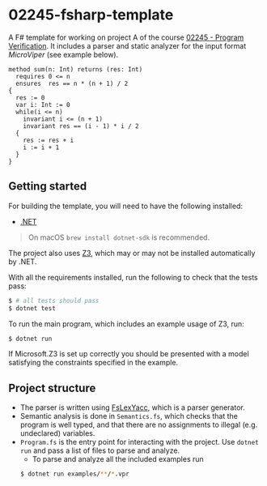 # 02245-fsharp-template

A F# template for working on project A of the course [02245 - Program Verification](http://courses.compute.dtu.dk/02245/). It includes a parser and static analyzer for the input format *MicroViper* (see example below).

```vpr
method sum(n: Int) returns (res: Int)
  requires 0 <= n
  ensures  res == n * (n + 1) / 2
{
  res := 0
  var i: Int := 0
  while(i <= n)
    invariant i <= (n + 1)
    invariant res == (i - 1) * i / 2
  {
    res := res + i
    i := i + 1
  }
}
```

## Getting started

For building the template, you will need to have the following installed:

- [.NET](https://dotnet.microsoft.com/en-us/download)

> On macOS `brew install dotnet-sdk` is recommended.

The project also uses [Z3](https://github.com/Z3Prover/z3), which may or may not be installed automatically by .NET.

With all the requirements installed, run the following to check that the tests pass:

```bash
$ # all tests should pass
$ dotnet test
```

To run the main program, which includes an example usage of Z3, run:

```bash
$ dotnet run
```

If Microsoft.Z3 is set up correctly you should be presented with a model satisfying the constraints specified in the example.

## Project structure

- The parser is written using [FsLexYacc](http://fsprojects.github.io/FsLexYacc/), which is a parser generator.
- Semantic analysis is done in `Semantics.fs`, which checks that the program is well typed, and that there are no assignments to illegal (e.g. undeclared) variables.
- `Program.fs` is the entry point for interacting with the project. Use `dotnet run` and pass a list of files to parse and analyze.
    - To parse and analyze all the included examples run
    ```bash
    $ dotnet run examples/**/*.vpr
    ```
